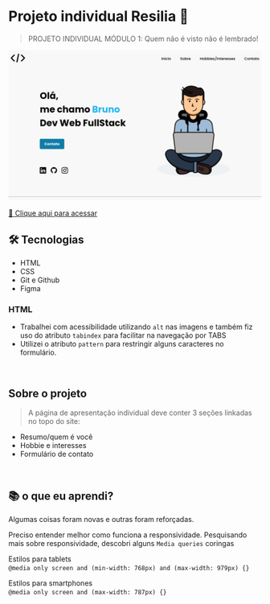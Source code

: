 # Projeto individual Resilia 🚀

> PROJETO INDIVIDUAL MÓDULO 1: Quem não é visto não é lembrado!

![preview](./.github/preview.png)

[🔗 Clique aqui para acessar](https://nobrupsiq.github.io/projeto-individual-resilia/)

## 🛠 Tecnologias

-   HTML
-   CSS
-   Git e Github
-   Figma

### HTML

-   Trabalhei com acessibilidade utilizando `alt` nas imagens e também fiz uso do atributo `tabindex` para facilitar na navegação por TABS
-   Utilizei o atributo `pattern` para restringir alguns caracteres no formulário.

<br>

## Sobre o projeto

> A página de apresentação individual deve conter 3 seções linkadas no topo do site:

-   Resumo/quem é você
-   Hobbie e interesses
-   Formulário de contato

<br>

## 📚 o que eu aprendi?

Algumas coisas foram novas e outras foram reforçadas.

Preciso entender melhor como funciona a responsividade.
Pesquisando mais sobre responsividade, descobri alguns `Media queries` coringas

<p> Estilos para tablets <br>
 <code>@media only screen and (min-width: 768px) and (max-width: 979px) {}</code>
</p>

<p>
 Estilos para smartphones <br>
 <code>@media only screen and (max-width: 787px) {}</code>
</p>
